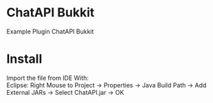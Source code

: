 # ChatAPI Bukkit
Example Plugin ChatAPI Bukkit
# Install
Import the file from IDE With:<br>
Eclipse: Right Mouse to Project -> Properties -> Java Build Path -> Add External JARs -> Select ChatAPI.jar -> OK
